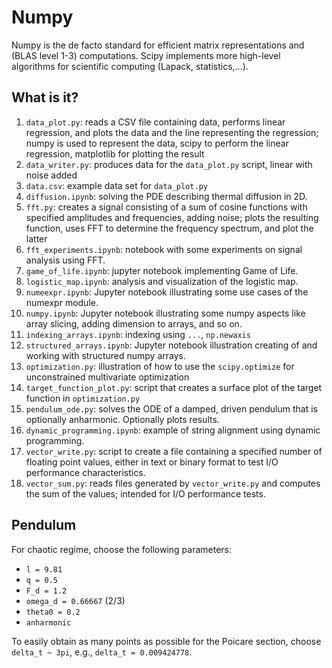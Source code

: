 # Numpy

Numpy is the de facto standard for efficient matrix representations and
(BLAS level 1-3) computations.  Scipy implements more high-level
algorithms for scientific computing (Lapack, statistics,...).


## What is it?

1. `data_plot.py`: reads a CSV file containing data, performs linear
    regression, and plots the data and the line representing the regression;
    numpy is used to represent the data, scipy to perform the linear
    regression, matplotlib for plotting the result
1. `data_writer.py`: produces data for the `data_plot.py` script, linear
    with noise added
1. `data.csv`: example data set for `data_plot.py`
1. `diffusion.ipynb`: solving the PDE describing thermal diffusion in 2D.
1. `fft.py`: creates a signal consisting of a sum of cosine functions
    with specified amplitudes and frequencies, adding noise; plots the
    resulting function, uses FFT to determine the frequency spectrum, and
    plot the latter
1. `fft_experiments.ipynb`: notebook with some experiments on signal
    analysis using FFT.
1. `game_of_life.ipynb`: jupyter notebook implementing Game of Life.
1. `logistic_map.ipynb`: analysis and visualization of the logistic map.
1. `numeexpr.ipynb`: Jupyter notebook illustrating some use cases of the
    numexpr module.
1. `numpy.ipynb`: Jupyter notebook illustrating some numpy aspects like
    array slicing, adding dimension to arrays, and so on.
1. `indexing_arrays.ipynb`: indexing using `...`, `np.newaxis`
1. `structured_arrays.ipynb`: Jupyter notebook illustration creating of and
   working with structured numpy arrays.
1. `optimization.py`: illustration of how to use the `scipy.optimize` for
    unconstrained multivariate optimization
1. `target_function_plot.py`: script that creates a surface plot of the
    target function in `optimization.py`
1. `pendulum_ode.py`: solves the ODE of a damped, driven pendulum that is
    optionally anharmonic. Optionally plots results.
1. `dynamic_programming.ipynb`: example of string alignment using
    dynamic programming.
1. `vector_write.py`: script to create a file containing a specified number
    of floating point values, either in text or binary format to test I/O
    performance characteristics.
1. `vector_sum.py`: reads files generated by `vector_write.py` and computes
    the sum of the values; intended for I/O performance tests.


## Pendulum

For chaotic regime, choose the following parameters:
  * `l = 9.81`
  * `q = 0.5`
  * `F_d = 1.2`
  * `omega_d = 0.66667` (2/3)
  * `theta0 = 0.2`
  * `anharmonic`

To easily obtain as many points as possible for the Poicare section, choose
`delta_t ~ 3pi`, e.g., `delta_t = 0.009424778`.
